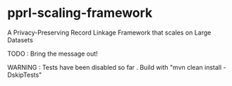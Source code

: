 # pprl-scaling-framework
A Privacy-Preserving Record Linkage Framework that scales on Large Datasets

TODO : Bring the message out!

WARNING : Tests have been disabled so far . Build with "mvn clean install -DskipTests"
